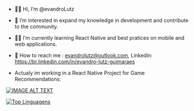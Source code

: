 - 👋:nerd_face: Hi, I’m @evandroLutz
- :abacus: I’m interested in expand my knowledge in development and contribute to the community.
- :man_student: I’m currently learning React Native and best pratices on mobile and web applications.
- :e-mail: How to reach me : evandrolutz@outlook.com, Linkedin: https://br.linkedin.com/in/evandro-lutz-guimaraes

- Actualy im working in a React Native Project for Game Recommendations:


[![IMAGE ALT TEXT](http://img.youtube.com/vi/NPzGMdAhYx8/0.jpg)](http://www.youtube.com/watch?v=NPzGMdAhYx8 "Video Title") 

<!---
evandroLutz/evandroLutz is a ✨ special ✨ repository because its `README.md` (this file) appears on your GitHub profile.
You can click the Preview link to take a look at your changes.
--->

[![Top Linguagens](https://github-readme-stats.vercel.app/api/top-langs/?username=evandroLutz&layout=compact)](https://github.com/evandroLutz/github-readme-stats)
